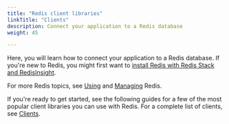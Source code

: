 ```yaml
---
title: "Redis client libraries"
linkTitle: "Clients"
description: Connect your application to a Redis database
weight: 45

---
```


Here, you will learn how to connect your application to a Redis database. If you're new to Redis, you might first want to [install Redis with Redis Stack and RedisInsight](/docs/stack/get-started/install).

For more Redis topics, see [Using](/docs/manual/) and [Managing](/docs/management/) Redis.

If you're ready to get started, see the following guides for a few of the most popular client libraries you can use with Redis. For a complete list of clients, see [Clients](/resources/clients/).

